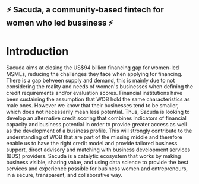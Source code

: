 ## ⚡ Sacuda, a community-based fintech for women who led bussiness ⚡ 

# Introduction

Sacuda aims at closing the US$94 billion financing gap for women-led MSMEs, reducing the challenges they face when applying for financing. There is a gap between supply and demand, this is mainly due to not considering the reality and needs of women's businesses when defining the credit requirements and/or evaluation scores. Financial institutions have been sustaining the assumption that WOB hold the same characteristics as male ones. However we know that their businesses tend to be smaller, which does not necessarily mean less potential. Thus, Sacuda is looking to develop an alternative credit scoring that combines indicators of financial capacity and business potential in order to provide greater access as well as the development of a business profile. This  will strongly contribute to the understanding of WOB that are part of the missing middle and therefore enable us to have the right credit model and provide tailored business support, direct advisory and matching with business development services (BDS) providers. Sacuda is a catalytic ecosystem that works by making business visible, sharing value, and using data science to provide the best services and experience possible for business women and entrepreneurs,  in a secure, transparent, and collaborative way.
